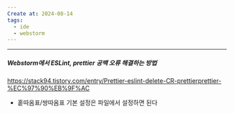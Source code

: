 ```yaml
---
Create at: 2024-08-14
tags:
  - ide
  - webstorm
---
```

---

##### Webstorm에서 ESLint, prettier 공백 오류 해결하는 방법

https://stack94.tistory.com/entry/Prettier-eslint-delete-CR-prettierprettier-%EC%97%90%EB%9F%AC

- 홑따옴표/쌍따옴표 기본 설정은 파일에서 설정하면 된다